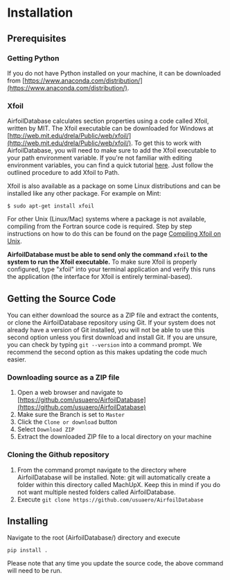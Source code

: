 # Installation

## Prerequisites

### Getting Python

If you do not have Python installed on your machine, it can be downloaded from [https://www.anaconda.com/distribution/](https://www.anaconda.com/distribution/).

### Xfoil

AirfoilDatabase calculates section properties using a code called Xfoil, written by MIT. The Xfoil executable can be downloaded for Windows at [http://web.mit.edu/drela/Public/web/xfoil/](http://web.mit.edu/drela/Public/web/xfoil/). To get this to work with AirfoilDatabase, you will need to make sure to add the Xfoil executable to your path environment variable. If you're not familiar with editing environment variables, you can find a quick tutorial [here](https://www.computerhope.com/issues/ch000549.htm). Just follow the outlined procedure to add Xfoil to Path.

Xfoil is also available as a package on some Linux distributions and can be installed like any other package. For example on Mint:

    $ sudo apt-get install xfoil

For other Unix (Linux/Mac) systems where a package is not available, compiling from the Fortran source code is required. Step by step instructions on how to do this can be found on the page [Compiling Xfoil on Unix](xfoil_installation).

**AirfoilDatabase must be able to send only the command ```xfoil``` to the system to run the Xfoil executable.** To make sure Xfoil is properly configured, type "xfoil" into your terminal application and verify this runs the application (the interface for Xfoil is entirely terminal-based).

## Getting the Source Code

You can either download the source as a ZIP file and extract the contents, or clone the AirfoilDatabase repository using Git. If your system does not already have a version of Git installed, you will not be able to use this second option unless you first download and install Git. If you are unsure, you can check by typing `git --version` into a command prompt. We recommend the second option as this makes updating the code much easier.

### Downloading source as a ZIP file

1. Open a web browser and navigate to [https://github.com/usuaero/AirfoilDatabase](https://github.com/usuaero/AirfoilDatabase)
2. Make sure the Branch is set to `Master`
3. Click the `Clone or download` button
4. Select `Download ZIP`
5. Extract the downloaded ZIP file to a local directory on your machine

### Cloning the Github repository

1. From the command prompt navigate to the directory where AirfoilDatabase will be installed. Note: git will automatically create a folder within this directory called MachUpX. Keep this in mind if you do not want multiple nested folders called AirfoilDatabase.
2. Execute `git clone https://github.com/usuaero/AirfoilDatabase`

## Installing

Navigate to the root (AirfoilDatabase/) directory and execute

`pip install .`

Please note that any time you update the source code, the above command will need to be run.